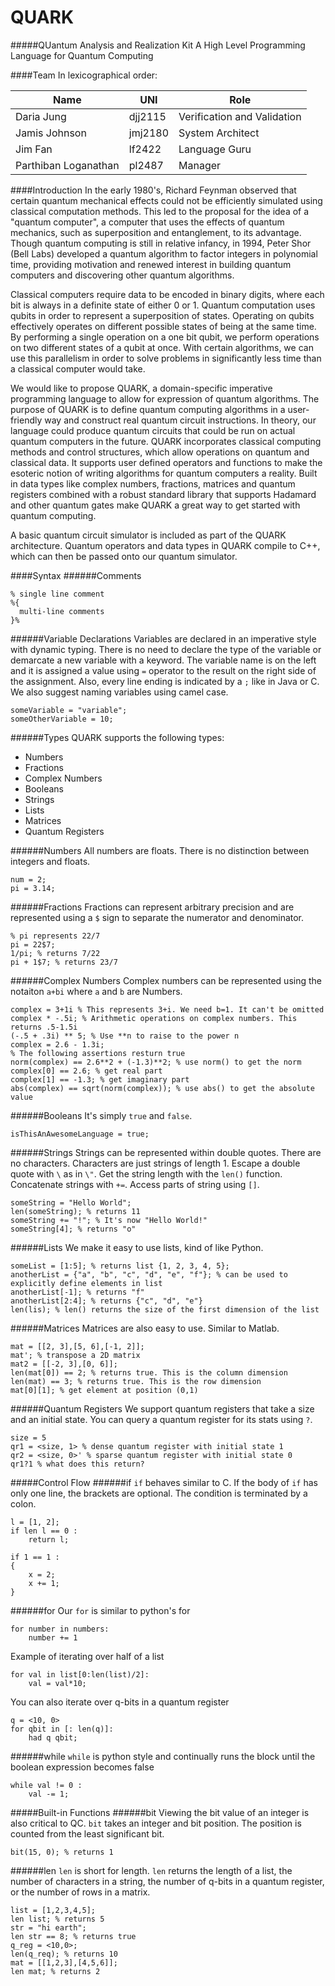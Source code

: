 QUARK
=====
#####QUantum Analysis and Realization Kit
A High Level Programming Language for Quantum Computing

####Team
In lexicographical order:

| Name                 | UNI     | Role                        |
|----------------------|---------|-----------------------------|
| Daria Jung           | djj2115 | Verification and Validation |
| Jamis Johnson        | jmj2180 | System Architect            |
| Jim Fan              | lf2422  | Language Guru               |
| Parthiban Loganathan | pl2487  | Manager                     |

####Introduction
In the early 1980's, Richard Feynman observed that certain quantum mechanical effects could not be efficiently simulated using classical computation methods. This led to the proposal for the idea of a "quantum computer", a computer that uses the effects of quantum mechanics, such as superposition and entanglement, to its advantage. Though quantum computing is still in relative infancy, in 1994, Peter Shor (Bell Labs) developed a quantum algorithm to factor integers in polynomial time, providing motivation and renewed interest in building quantum computers and discovering other quantum algorithms. 

Classical computers require data to be encoded in binary digits, where each bit is always in a definite state of either 0 or 1. Quantum computation uses qubits in order to represent a superposition of states. Operating on qubits effectively operates on different possible states of being at the same time. By performing a single operation on a one bit qubit, we perform operations on two different states of a qubit at once. With certain algorithms, we can use this parallelism in order to solve problems in significantly less time than a classical computer would take.

We would like to propose QUARK, a domain-specific imperative programming language to allow for expression of quantum algorithms. The purpose of QUARK is to define quantum computing algorithms in a user-friendly way and construct real quantum circuit instructions. In theory, our language could produce quantum circuits that could be run on actual quantum computers in the future. QUARK incorporates classical computing methods and control structures, which allow operations on quantum and classical data. It supports user defined operators and functions to make the esoteric notion of writing algorithms for quantum computers a reality. Built in data types like complex numbers, fractions, matrices and quantum registers combined with a robust standard library that supports Hadamard and other quantum gates make QUARK a great way to get started with quantum computing.

A basic quantum circuit simulator is included as part of the QUARK architecture. Quantum operators and data types in QUARK compile to C++, which can then be passed onto our quantum simulator.

####Syntax
######Comments
```
% single line comment
%{
  multi-line comments
}%
```

######Variable Declarations
Variables are declared in an imperative style with dynamic typing. There is no need to declare the type of the variable or demarcate a new variable with a keyword. The variable name is on the left and it is assigned a value using `=` operator to the result on the right side of the assignment. Also, every line ending is indicated by a `;` like in Java or C. We also suggest naming variables using camel case.
```
someVariable = "variable";
someOtherVariable = 10;
```

######Types
QUARK supports the following types:
- Numbers
- Fractions
- Complex Numbers
- Booleans
- Strings
- Lists
- Matrices
- Quantum Registers

######Numbers
All numbers are floats. There is no distinction between integers and floats.
```
num = 2;
pi = 3.14;
```

######Fractions
Fractions can represent arbitrary precision and are represented using a `$` sign to separate the numerator and denominator.
```
% pi represents 22/7
pi = 22$7;
1/pi; % returns 7/22
pi + 1$7; % returns 23/7
```

######Complex Numbers
Complex numbers can be represented using the notaiton `a+bi` where `a` and `b` are Numbers.
```
complex = 3+1i % This represents 3+i. We need b=1. It can't be omitted
complex * -.5i; % Arithmetic operations on complex numbers. This returns .5-1.5i
(-.5 + .3i) ** 5; % Use **n to raise to the power n
complex = 2.6 - 1.3i;
% The following assertions resturn true
norm(complex) == 2.6**2 + (-1.3)**2; % use norm() to get the norm
complex[0] == 2.6; % get real part
complex[1] == -1.3; % get imaginary part
abs(complex) == sqrt(norm(complex)); % use abs() to get the absolute value
```

######Booleans
It's simply `true` and `false`.
```
isThisAnAwesomeLanguage = true;
```

######Strings
Strings can be represented within double quotes. There are no characters. Characters are just strings of length 1. Escape a double quote with `\` as in `\"`. Get the string length with the `len()` function. Concatenate strings with `+=`. Access parts of string using `[]`.
```
someString = "Hello World";
len(someString); % returns 11
someString += "!"; % It's now "Hello World!"
someString[4]; % returns "o"
```

######Lists
We make it easy to use lists, kind of like Python.
```
someList = [1:5]; % returns list {1, 2, 3, 4, 5};
anotherList = {"a", "b", "c", "d", "e", "f"}; % can be used to explicitly define elements in list
anotherList[-1]; % returns "f"
anotherList[2:4]; % returns {"c", "d", "e"}
len(lis); % len() returns the size of the first dimension of the list
```

######Matrices
Matrices are also easy to use. Similar to Matlab.
```
mat = [[2, 3],[5, 6],[-1, 2]];
mat'; % transpose a 2D matrix
mat2 = [[-2, 3],[0, 6]];
len(mat[0]) == 2; % returns true. This is the column dimension
len(mat) == 3; % returns true. This is the row dimension
mat[0][1]; % get element at position (0,1)
```

######Quantum Registers
We support quantum registers that take a size and an initial state.
You can query a quantum register for its stats using `?`.
```
size = 5
qr1 = <size, 1> % dense quantum register with initial state 1
qr2 = <size, 0>' % sparse quantum register with initial state 0
qr1?1 % what does this return?
```

#####Control Flow
######if
`if` behaves similar to C.
If the body of `if` has only one line, the brackets are optional.
The condition is terminated by a colon.
```
l = [1, 2];
if len l == 0 :
    return l;

if 1 == 1 :
{
    x = 2;
    x += 1;
}
```
######for
Our `for` is similar to python's for
```
for number in numbers:
    number += 1
```
Example of iterating over half of a list
```
for val in list[0:len(list)/2]:
    val = val*10;
```
You can also iterate over q-bits in a quantum register
```
q = <10, 0>
for qbit in [: len(q)]:
    had q qbit;
```
######while
`while` is python style and continually runs the block until the boolean expression becomes false
```
while val != 0 :
    val -= 1;
```

#####Built-in Functions
######bit
Viewing the bit value of an integer is also critical to QC. `bit` takes an integer and bit position. The position is counted from the least significant bit. 
```
bit(15, 0); % returns 1
```

######len
`len` is short for length. `len` returns the length of a list, the number of characters in a string, the number of q-bits in a quantum register, or the number of rows in a matrix.

```
list = [1,2,3,4,5];
len list; % returns 5
str = "hi earth";
len str == 8; % returns true
q_reg = <10,0>;
len(q_req); % returns 10
mat = [[1,2,3],[4,5,6]];
len mat; % returns 2
```
